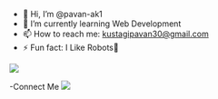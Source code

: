 - 👋 Hi, I’m @pavan-ak1
- 🌱 I’m currently learning Web Development
- 📫 How to reach me: kustagipavan30@gmail.com
- ⚡ Fun fact: I Like Robots🤖


<img src="https://github.com/pavan-ak1/pavan-ak1/assets/148765088/2b921105-4afb-49c3-b5e0-37d776c879c9"/>

-Connect Me
<a href="https://www.instagram.com/_pavan02._?igsh=ejJuZnV2cDFyNnl0"><img src="/desktop/inst-logo"/></a>

<!--pavan-ak1/pavan-ak1 is a ✨ special ✨ repository because its `README.md` (this file) appears on your GitHub profile.
You can click the Preview link to take a look at your changes.
--->
